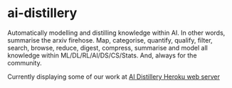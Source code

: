 # ai-distillery
Automatically modelling and distilling knowledge within AI. In other words, summarise the arxiv firehose. Map, categorise, quantify, qualify, filter, search, browse, reduce, digest, compress, summarise and model all knowledge within ML/DL/RL/AI/DS/CS/Stats. And, always for the community. 

Currently displaying some of our work at [AI Distillery Heroku web server](https://ai-distiller.herokuapp.com/) 
